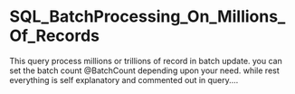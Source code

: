 # SQL_BatchProcessing_On_Millions_Of_Records
This query process millions or trillions of record in batch update.
you can set the batch count @BatchCount depending upon your need.
while rest everything is self explanatory and commented out in query....
